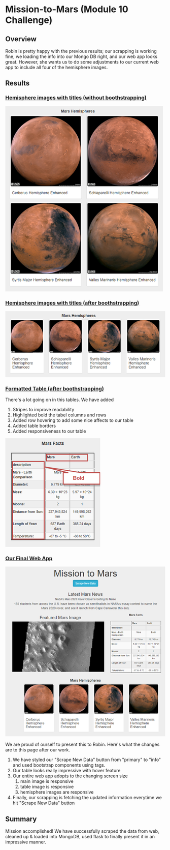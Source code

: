 # Mission-to-Mars (Module 10 Challenge)

## Overview 
Robin is pretty happy with the previous results; our scrapping is working fine, we loading the info into our Mongo DB right, and our web app looks great. However, she wants us to do some adjustments to our current web app to include all four of the hemisphere images.

## Results
### [Hemisphere images with titles (without boothstrapping)](https://github.com/neerajain9/Mission-to-Mars/blob/Data-Science/Resources/Hemispheres_Before%20Bootstrapping.png)
![](https://github.com/neerajain9/Mission-to-Mars/blob/Data-Science/Resources/Hemispheres_Before%20Bootstrapping.png?raw=true)

### [Hemisphere images with titles (after boothstrapping)](https://github.com/neerajain9/Mission-to-Mars/blob/Data-Science/Resources/Hemispheres_After%20Bootstrapping.png)
![](https://github.com/neerajain9/Mission-to-Mars/blob/Data-Science/Resources/Hemispheres_After%20Bootstrapping.png?raw=true)

### [Formatted Table (after boothstrapping)](https://github.com/neerajain9/Mission-to-Mars/blob/Data-Science/Resources/Table_After%20Bootstrapping.png)
There's a lot going on in this tables. We have added 
1. Stripes to improve readability
1. Highlighted bold the tabel columns and rows
1. Added row hovering to add some nice affects to our table
1. Added table borders
1. Added responsiveness to our table

![](https://github.com/neerajain9/Mission-to-Mars/blob/Data-Science/Resources/Table_After%20Bootstrapping.png?raw=true)

### [Our Final Web App](https://github.com/neerajain9/Mission-to-Mars/blob/Data-Science/Resources/final%20product.png)

![](https://github.com/neerajain9/Mission-to-Mars/blob/Data-Science/Resources/final%20product.png?raw=true)

We are proud of ourself to present this to Robin. Here's what the changes are to this page after our work.
1. We have styled our "Scrape New Data" button from "primary" to "info" and used bootstrap components using <a> tags.
1. Our table looks really impressive with hover feature
1. Our entire web app adopts to the changing screen size
    1. main image is responsive
    1. table image is responsive
    1. hemisphere images are responsive
1. Finally, our scrapping is fetching the updated information everytime we hit "Scrape New Data" button


## Summary
Mission accomplished! We have successfully scraped the data from web, cleaned up & loaded into MongoDB, used flask to finally present it in an impressive manner. 